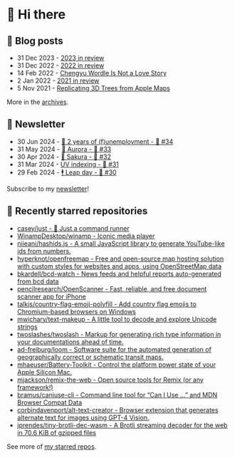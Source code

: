 # 👋 Hi there

## 📝 Blog posts

<!-- feed start -->
- 31 Dec 2023 - [2023 in review](https://cheeaun.com/blog/2023/12/2023-in-review/)
- 31 Dec 2022 - [2022 in review](https://cheeaun.com/blog/2022/12/2022-in-review/)
- 14 Feb 2022 - [Chengyu Wordle Is Not a Love Story](https://cheeaun.com/blog/2022/02/chengyu-wordle-is-not-a-love-story/)
- 2 Jan 2022 - [2021 in review](https://cheeaun.com/blog/2022/01/2021-in-review/)
- 5 Nov 2021 - [Replicating 3D Trees from Apple Maps](https://cheeaun.com/blog/2021/11/replicating-3d-trees-apple-maps/)
<!-- feed end -->

More in the [archives](https://cheeaun.com/blog/archives/).

## 📰 Newsletter

<!-- newsletter start -->
- 30 Jun 2024 - [🎂 2 years of (f)unemployment - 🥫 #34](https://cheeaun.substack.com/p/2-years-of-funemployment-34)
- 31 May 2024 - [🌌 Aurora - 🥫 #33](https://cheeaun.substack.com/p/aurora-33)
- 30 Apr 2024 - [🌸 Sakura - 🥫 #32](https://cheeaun.substack.com/p/sakura-32)
- 31 Mar 2024 - [UV indexing - 🥫 #31](https://cheeaun.substack.com/p/uv-indexing-31)
- 29 Feb 2024 - [🕴️ Leap day - 🥫 #30](https://cheeaun.substack.com/p/leap-day-30)
<!-- newsletter end -->

Subscribe to my [newsletter](https://cheeaun.substack.com/)!

## 🌟 Recently starred repositories

<!-- starred repos start -->
- [casey/just - 🤖 Just a command runner](https://github.com/casey/just)
- [WinampDesktop/winamp - Iconic media player](https://github.com/WinampDesktop/winamp)
- [niieani/hashids.js - A small JavaScript library to generate YouTube-like ids from numbers.](https://github.com/niieani/hashids.js)
- [hyperknot/openfreemap - Free and open-source map hosting solution with custom styles for websites and apps, using OpenStreetMap data](https://github.com/hyperknot/openfreemap)
- [bkardell/bcd-watch - News feeds and helpful reports auto-generated from bcd data](https://github.com/bkardell/bcd-watch)
- [pencilresearch/OpenScanner - Fast, reliable, and free document scanner app for iPhone](https://github.com/pencilresearch/OpenScanner)
- [talkjs/country-flag-emoji-polyfill - Add country flag emojis to Chromium-based browsers on Windows](https://github.com/talkjs/country-flag-emoji-polyfill)
- [mwichary/text-makeup - A little tool to decode and explore Unicode strings](https://github.com/mwichary/text-makeup)
- [twoslashes/twoslash - Markup for generating rich type information in your documentations ahead of time.](https://github.com/twoslashes/twoslash)
- [ad-freiburg/loom - Software suite for the automated generation of geographically correct or schematic transit maps. ](https://github.com/ad-freiburg/loom)
- [mhaeuser/Battery-Toolkit - Control the platform power state of your Apple Silicon Mac.](https://github.com/mhaeuser/Battery-Toolkit)
- [mjackson/remix-the-web - Open source tools for Remix (or any framework!)](https://github.com/mjackson/remix-the-web)
- [bramus/caniuse-cli - Command line tool for “Can I Use …” and MDN Browser Compat Data](https://github.com/bramus/caniuse-cli)
- [corbindavenport/alt-text-creator - Browser extension that generates alternate text for images using GPT-4 Vision.](https://github.com/corbindavenport/alt-text-creator)
- [jprendes/tiny-brotli-dec-wasm - A Brotli streaming decoder for the web in 70.6 KiB of gzipped files](https://github.com/jprendes/tiny-brotli-dec-wasm)
<!-- starred repos end -->

See more of [my starred repos](https://github.com/stars/cheeaun/).
